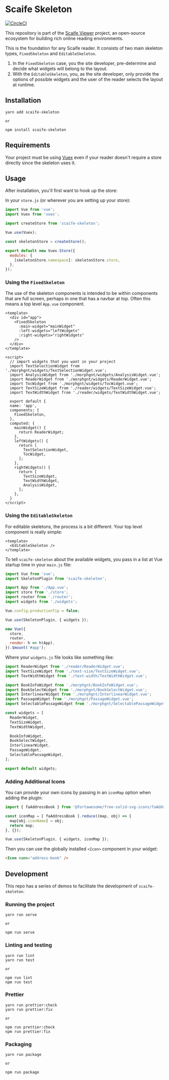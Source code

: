 # Scaife Skeleton

[![CircleCI](https://circleci.com/gh/scaife-viewer/scaife-skeleton.svg?style=svg)](https://circleci.com/gh/scaife-viewer/scaife-skeleton)

This repository is part of the [Scaife Viewer](https://scaife-viewer.org) project, an open-source ecosystem for building rich online reading environments.

This is the foundation for any Scaife reader.  It consists of two main skeleton types, `FixedSkeleton` and `EditableSkeleton`.

1. In the `FixedSkeleton` case, you the site developer, pre-determine and decide what widgets will belong to the
layout.
1. With the `EditableSkeleton`, you, as the site developer, only provide the options of possible widgets and the user of the reader selects the layout at runtime.

## Installation

```
yarn add scaife-skeleton

or

npm install scaife-skeleton
```

## Requirements

Your project must be using [Vuex](https://vuex.vuejs.org) even if your reader doesn't require a store directly since the skeleton uses it.

## Usage

After installation, you'll first want to hook up the store:

In your `store.js` (or wherever you are setting up your store):

```js
import Vue from 'vue';
import Vuex from 'vuex';

import createStore from 'scaife-skeleton';

Vue.use(Vuex);

const skeletonStore = createStore();

export default new Vuex.Store({
  modules: {
    [skeletonStore.namespace]: skeletonStore.store,
  },
});
```

### Using the `FixedSkeleton`

The use of the skeleton components is intended to be within components that are full screen, perhaps in one that has a navbar at top.  Often this means a top level `App.vue` component.

```vue
<template>
  <div id="app">
    <FixedSkeleton
      :main-widget="mainWidget"
      :left-widgets="leftWidgets"
      :right-widgets="rightWidgets"
    />
  </div>
</template>

<script>
  // import widgets that you want in your project
  import TextSelectionWidget from './morphgnt/widgets/TextSelectionWidget.vue';
  import AnalysisWidget from './morphgnt/widgets/AnalysisWidget.vue';
  import ReaderWidget from './morphgnt/widgets/ReaderWidget.vue';
  import TocWidget from './morphgnt/widgets/TocWidget.vue';
  import TextSizeWidget from './reader/widgets/TextSizeWidget.vue';
  import TextWidthWidget from './reader/widgets/TextWidthWidget.vue';

  export default {
  name: 'app',
  components: {
    FixedSkeleton,
  },
  computed: {
    mainWidget() {
      return ReaderWidget;
    },
    leftWidgets() {
      return [
        TextSelectionWidget,
        TocWidget,
      ];
    },
    rightWidgets() {
      return [
        TextSizeWidget,
        TextWidthWidget,
        AnalysisWidget,
      ];
    },
  }
</script>
```

### Using the `EditableSkeleton`

For editable skeletons, the process is a bit different.  Your top level component is really simple:

```vue
<template>
  <EditableSkeleton />
</template>
```

To tell `scaife-skeleton` about the available widgets, you pass in a list at Vue startup time in your `main.js` file:

```js
import Vue from 'vue';
import SkeletonPlugin from 'scaife-skeleton';

import App from './App.vue';
import store from './store';
import router from './router';
import widgets from './widgets';

Vue.config.productionTip = false;

Vue.use(SkeletonPlugin, { widgets });

new Vue({
  store,
  router,
  render: h => h(App),
}).$mount('#app');
```

Where your `widgets.js` file looks like something like:

```js
import ReaderWidget from './reader/ReaderWidget.vue';
import TextSizeWidget from './text-size/TextSizeWidget.vue';
import TextWidthWidget from './text-width/TextWidthWidget.vue';

import BookInfoWidget from './morphgnt/BookInfoWidget.vue';
import BookSelectWidget from './morphgnt/BookSelectWidget.vue';
import InterlinearWidget from './morphgnt/InterlinearWidget.vue';
import PassageWidget from './morphgnt/PassageWidget.vue';
import SelectablePassageWidget from './morphgnt/SelectablePassageWidget.vue';

const widgets = [
  ReaderWidget,
  TextSizeWidget,
  TextWidthWidget,

  BookInfoWidget,
  BookSelectWidget,
  InterlinearWidget,
  PassageWidget,
  SelectablePassageWidget,
];

export default widgets;
```

### Adding Additional Icons

You can provide your own icons by passing in an `iconMap` option when adding the plugin:

```js
import { faAddressBook } from '@fortawesome/free-solid-svg-icons/faAddressBook';

const iconMap = [ faAddressBook ].reduce((map, obj) => {
  map[obj.iconName] = obj;
  return map;
}, {});

Vue.use(SkeletonPlugin, { widgets, iconMap });
```

Then you can use the globally installed `<Icon>` component in your widget:

```html
<Icon name="address-book" />
```

## Development

This repo has a series of demos to facilitate the development of `scaife-skeleton`.

### Running the project

```
yarn run serve

or

npm run serve
```

### Linting and testing

```
yarn run lint
yarn run test

or

npm run lint
npm run test
```

### Prettier

```
yarn run prettier:check
yarn run prettier:fix

or

npm run prettier:check
npm run prettier:fix
```

### Packaging

```
yarn run package

or

npm run package
```
